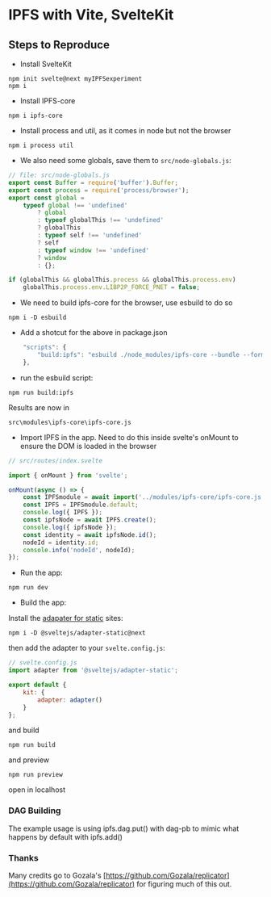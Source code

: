 # IPFS with Vite, SvelteKit

## Steps to Reproduce

- Install SvelteKit

```
npm init svelte@next myIPFSexperiment
npm i
```

- Install IPFS-core

`npm i ipfs-core`

- Install process and util, as it comes in node but not the browser

`npm i process util`

- We also need some globals, save them to `src/node-globals.js`:

```js
// file: src/node-globals.js
export const Buffer = require('buffer').Buffer;
export const process = require('process/browser');
export const global =
	typeof global !== 'undefined'
		? global
		: typeof globalThis !== 'undefined'
		? globalThis
		: typeof self !== 'undefined'
		? self
		: typeof window !== 'undefined'
		? window
		: {};

if (globalThis && globalThis.process && globalThis.process.env)
	globalThis.process.env.LIBP2P_FORCE_PNET = false;
```

- We need to build ipfs-core for the browser, use esbuild to do so

`npm i -D esbuild`

- Add a shotcut for the above in package.json

```js
	"scripts": {
		"build:ipfs": "esbuild ./node_modules/ipfs-core --bundle --format=esm --sourcemap --main-fields=browser,module,main --inject:./src/node-globals.js --define:process.env.NODE_ENV='\"production\"' --splitting --outdir=./src/modules/ipfs-core"
	},
```

- run the esbuild script:

```
npm run build:ipfs
```

Results are now in

`src\modules\ipfs-core\ipfs-core.js`

- Import IPFS in the app. Need to do this inside svelte's onMount to ensure the DOM is loaded in the browser

```js
// src/routes/index.svelte

import { onMount } from 'svelte';

onMount(async () => {
	const IPFSmodule = await import('../modules/ipfs-core/ipfs-core.js');
	const IPFS = IPFSmodule.default;
	console.log({ IPFS });
	const ipfsNode = await IPFS.create();
	console.log({ ipfsNode });
	const identity = await ipfsNode.id();
	nodeId = identity.id;
	console.info('nodeId', nodeId);
});
```

- Run the app:

```
npm run dev
```

- Build the app:

Install the [adapater for static](https://github.com/sveltejs/kit/tree/master/packages/adapter-static) sites:

```
npm i -D @sveltejs/adapter-static@next
```

then add the adapter to your `svelte.config.js`:

```js
// svelte.config.js
import adapter from '@sveltejs/adapter-static';

export default {
	kit: {
		adapter: adapter()
	}
};
```

and build

```
npm run build
```

and preview

```
npm run preview
```

open in localhost

### DAG Building

The example usage is using ipfs.dag.put() with dag-pb to mimic what happens by default with ipfs.add()

### Thanks

Many credits go to Gozala's [https://github.com/Gozala/replicator](https://github.com/Gozala/replicator) for figuring much of this out.
